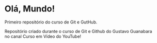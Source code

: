 # Olá, Mundo!
 Primeiro repositório do curso de Git e GutHub.


Repositório criado durante o curso de Git e Github do Gustavo Guanabara no canal Curso em Vídeo do YouTube!